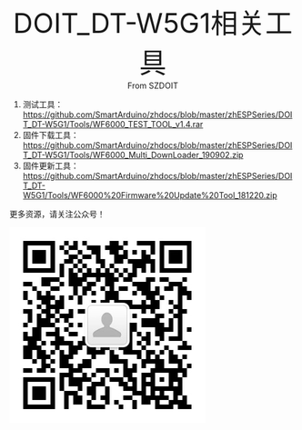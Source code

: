 <center><font size=10> DOIT_DT-W5G1相关工具 </center></font>
<center> From SZDOIT</center>

1.  测试工具：https://github.com/SmartArduino/zhdocs/blob/master/zhESPSeries/DOIT_DT-W5G1/Tools/WF6000_TEST_TOOL_v1.4.rar
2. 固件下载工具：https://github.com/SmartArduino/zhdocs/blob/master/zhESPSeries/DOIT_DT-W5G1/Tools/WF6000_Multi_DownLoader_190902.zip
3. 固件更新工具：https://github.com/SmartArduino/zhdocs/blob/master/zhESPSeries/DOIT_DT-W5G1/Tools/WF6000%20Firmware%20Update%20Tool_181220.zip



更多资源，请关注公众号！

![wps101010](wps101010.png)